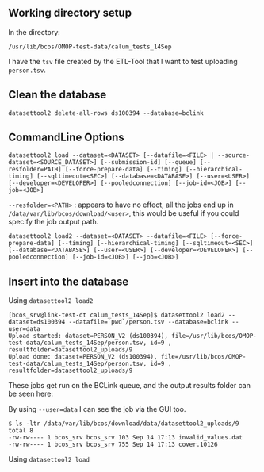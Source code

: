 ## Working directory setup

In the directory:
```
/usr/lib/bcos/OMOP-test-data/calum_tests_14Sep
```

I have the `tsv` file created by the ETL-Tool that I want to test uploading `person.tsv`.


## Clean the database

```
datasettool2 delete-all-rows ds100394 --database=bclink
```

## CommandLine Options

```
datasettool2 load --dataset=<DATASET> [--datafile=<FILE> | --source-dataset=<SOURCE_DATASET>] [--submission-id] [--queue] [--resfolder=PATH] [--force-prepare-data] [--timing] [--hierarchical-timing] [--sqltimeout=<SEC>] [--database=<DATABASE>] [--user=<USER>] [--developer=<DEVELOPER>] [--pooledconnection] [--job-id=<JOB>] [--job=<JOB>]
```

`--resfolder=<PATH>` : appears to have no effect, all the jobs end up in `/data/var/lib/bcos/download/<user>`, this would be useful if you could specify the job output path.


```
datasettool2 load2 --dataset=<DATASET> --datafile=<FILE> [--force-prepare-data] [--timing] [--hierarchical-timing] [--sqltimeout=<SEC>] [--database=<DATABASE>] [--user=<USER>] [--developer=<DEVELOPER>] [--pooledconnection] [--job-id=<JOB>] [--job=<JOB>]
```


## Insert into the database

Using `datasettool2 load2`

```
[bcos_srv@link-test-dt calum_tests_14Sep]$ datasettool2 load2 --dataset=ds100394 --datafile=`pwd`/person.tsv --database=bclink --user=data 
Upload started: dataset=PERSON_V2 (ds100394), file=/usr/lib/bcos/OMOP-test-data/calum_tests_14Sep/person.tsv, id=9 , resultfolder=datasettool2_uploads/9
Upload done: dataset=PERSON_V2 (ds100394), file=/usr/lib/bcos/OMOP-test-data/calum_tests_14Sep/person.tsv, id=9 , resultfolder=datasettool2_uploads/9
```

These jobs get run on the BCLink queue, and the output results folder can be seen here:

By using `--user=data` I can see the job via the GUI too.

```
$ ls -ltr /data/var/lib/bcos/download/data/datasettool2_uploads/9
total 8
-rw-rw---- 1 bcos_srv bcos_srv 103 Sep 14 17:13 invalid_values.dat
-rw-rw---- 1 bcos_srv bcos_srv 755 Sep 14 17:13 cover.10126
```


Using `datasettool2 load`

```

```